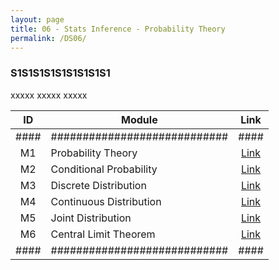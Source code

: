 ```yaml
---
layout: page
title: 06 - Stats Inference - Probability Theory
permalink: /DS06/
---
```


<h3>S1S1S1S1S1S1S1S1S1</h3>

xxxxx xxxxx xxxxx

| ID | Module                     |Link|
|:--:|----------------------------|:--:|
|####|############################|####|
| M1 | Probability Theory         |[Link](/03-MSDS-Courses/MSDS04/M1/)|
| M2 | Conditional Probability    |[Link](/03-MSDS-Courses/MSDS04/M2/)|
| M3 | Discrete Distribution      |[Link](/03-MSDS-Courses/MSDS04/M3/)|
| M4 | Continuous Distribution    |[Link](/03-MSDS-Courses/MSDS04/M4/)|
| M5 | Joint Distribution         |[Link](/03-MSDS-Courses/MSDS04/M5/)|
| M6 | Central Limit Theorem      |[Link](/03-MSDS-Courses/MSDS04/M6/)|
|####|############################|####|


